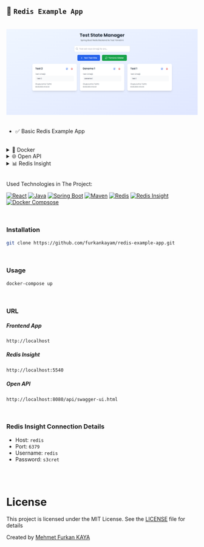 ## 👛 `Redis Example App`

<br>

<div align="center">
<img src="./images/app.png" alt="app">
</div>

<br>

- ✅ Basic Redis Example App

<br>

<details>
<summary>🐳 Docker</summary>
<img src="./images/docker.png" alt="docker">
</details>

<details>
<summary>🌐 Open API</summary>
<img src="./images/interest-rates.jpg" alt="open-api">
</details>

<details>
<summary>📊 Redis Insight</summary>
<img src="./images/redis-insight.png" alt="redis-insight">
</details>

<br>

Used Technologies in The Project:

[![React](https://img.shields.io/badge/React-18.0-000?style=for-the-badge&logo=react&logoColor=white&color=61DAFB)](https://react.dev/)
[![Java](https://img.shields.io/badge/java-17.0-000?style=for-the-badge&logo=openjdk&logoColor=white&color=FF9A00)](https://www.java.com/en/)
[![Spring Boot](https://img.shields.io/badge/spring%20boot-3.1-000?style=for-the-badge&logo=springboot&logoColor=white&color=6DB33F)](https://spring.io/)
[![Maven](https://img.shields.io/badge/Maven-3.9-000?style=for-the-badge&logo=apache-maven&logoColor=white&color=C71A36)](https://maven.apache.org/)
[![Redis](https://img.shields.io/badge/redis-8.0-000?style=for-the-badge&logo=redis&logoColor=white&color=FF4438)](https://redis.io/)
[![Redis Insight](https://img.shields.io/badge/redis%20insight-2.70-000?style=for-the-badge&logo=redis&logoColor=white&color=FF4438)](https://redis.io/insight/)
[![Docker Compsose](https://img.shields.io/badge/Docker%20Compose-3.7-000?style=for-the-badge&logo=Docker&logoColor=white&color=2496ED)](https://www.java.com/en/)

<br>

### Installation

```bash
git clone https://github.com/furkankayam/redis-example-app.git
```

<br>

### Usage

```bash
docker-compose up
```

<br>

### URL

##### Frontend App

```bash
http://localhost
```

##### Redis Insight

```bash
http://localhost:5540
```

##### Open API

```bash
http://localhost:8080/api/swagger-ui.html
```

<br>

### Redis Insight Connection Details

- Host: `redis`
- Port: `6379`
- Username: `redis`
- Password: `s3cret`

<br>

<br>

# License

This project is licensed under the MIT License. See the [LICENSE](LICENSE) file for details

Created by [Mehmet Furkan KAYA](https://www.linkedin.com/in/mehmet-furkan-kaya/)
